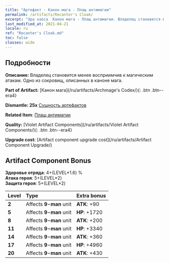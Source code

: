 ```yaml
---
title: "Артефакт - Канон мага - Плащ антимагии"
permalink: /artifacts/Recanter's Cloak/
excerpt: "Эра хаоса  Канон мага - Плащ антимагии. Владелец становится менее восприимчив к магическим атакам. Одно из сокровищ, описанных в каноне мага."
last_modified_at: 2021-04-21
locale: ru
ref: "Recanter's Cloak.md"
toc: false
classes: wide
---
```




## Подробности

 **Описание:** Владелец становится менее восприимчив к магическим атакам. Одно из сокровищ, описанных в каноне мага.

 **Part of Artifact:** [Канон мага](/ru/artifacts/Archmage's Codex/){: .btn .btn--era4}

 **Dismantle: 25x** [Сущность артефактов](/ru/Items/con_905/)

 **Related Item**: [Плащ антимагии](/ru/Items/art_137/)

 **Quality:** [Violet Artifact Components](/ru/artifacts/Violet Artifact Components/){: .btn .btn--era4}

 **Upgrade cost:** [Artifact component upgrade cost](/ru/artifacts/Artifact Component Upgrade/)

## Artifact Component Bonus

  **Здоровье отряда**: 4+(LEVEL\*1.6) %<br/>**Атака героя**: 5+(LEVEL\*2)<br/>**Защита героя**: 5+(LEVEL\*2)

  |  Level  | Type |    Extra bonus  | 
  |:--------|:-----|:----------------| 
  | **2** | Affects **9-man** unit | **ATK**: +90 | 
  | **5** | Affects **9-man** unit | **HP**: +1720 | 
  | **8** | Affects **9-man** unit | **ATK**: +200 | 
  | **11** | Affects **9-man** unit | **HP**: +3340 | 
  | **14** | Affects **9-man** unit | **ATK**: +360 | 
  | **17** | Affects **9-man** unit | **HP**: +4960 | 
  | **20** | Affects **9-man** unit | **ATK**: +430 | 
